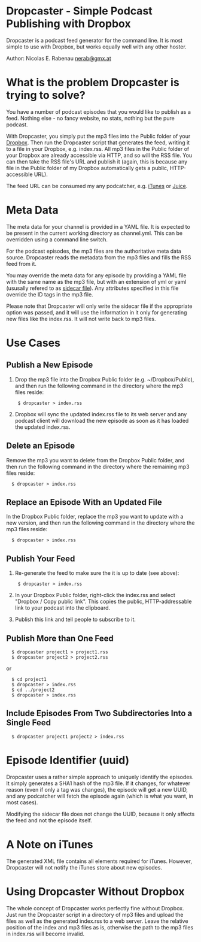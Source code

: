 Dropcaster - Simple Podcast Publishing with Dropbox
===================================================

Dropcaster is a podcast feed generator for the command line. It is most simple to use with Dropbox, but works equally well with any other hoster.

Author: Nicolas E. Rabenau <nerab@gmx.at>

What is the problem Dropcaster is trying to solve?
==================================================

You have a number of podcast episodes that you would like to publish as a feed. Nothing else - no fancy website, no stats, nothing but the pure podcast.

With Dropcaster, you simply put the mp3 files into the Public folder of your [Dropbox](http://www.dropbox.com/). Then run the Dropcaster script that generates the feed, writing it to a file in your Dropbox, e.g. index.rss. All mp3 files in the Public folder of your Dropbox are already accessible via HTTP, and so will the RSS file. You can then take the RSS file's URL and publish it (again, this is because any file in the Public folder of my Dropbox automatically gets a public, HTTP-accessible URL).

The feed URL can be consumed my any podcatcher, e.g. [iTunes](http://www.apple.com/itunes/) or [Juice](http://juicereceiver.sourceforge.net/).

Meta Data
=========

The meta data for your channel is provided in a YAML file. It is expected to be present in the current working directory as channel.yml. This can be overridden using a command line switch.

For the podcast episodes, the mp3 files are the authoritative meta data source. Dropcaster reads the metadata from the mp3 files and fills the RSS feed from it. 

You may override the meta data for any episode by providing a YAML file with the same name as the mp3 file, but with an extension of yml or yaml (ususally refered to as <a href="http://en.wikipedia.org/wiki/Sidecar_file">sidecar file</a>). Any attributes specified in this file override the ID tags in the mp3 file.

Please note that Dropcaster will only write the sidecar file if the appropriate option was passed, and it will use the information in it only for generating new files like the index.rss. It will not write back to mp3 files.

Use Cases
=========

Publish a New Episode
---------------------

1. Drop the mp3 file into the Dropbox Public folder (e.g. ~/Dropbox/Public), and then run the following command in the directory where the mp3 files reside:

        $ dropcaster > index.rss

1. Dropbox will sync the updated index.rss file to its web server and any podcast client will download the new episode as soon as it has loaded the updated index.rss.

Delete an Episode
-----------------

Remove the mp3 you want to delete from the Dropbox Public folder, and then run the following command in the directory where the remaining mp3 files reside:

	  $ dropcaster > index.rss

Replace an Episode With an Updated File
---------------------------------------

In the Dropbox Public folder, replace the mp3 you want to update with a new version, and then run the following command in the directory where the mp3 files reside:

	  $ dropcaster > index.rss

Publish Your Feed
-----------------

1. Re-generate the feed to make sure the it is up to date (see above):

        $ dropcaster > index.rss
	
1. In your Dropbox Public folder, right-click the index.rss and select "Dropbox / Copy public link". This copies the public, HTTP-addressable link to your podcast into the clipboard.
1. Publish this link and tell people to subscribe to it.

Publish More than One Feed
--------------------------

	  $ dropcaster project1 > project1.rss
	  $ dropcaster project2 > project2.rss

or

	  $ cd project1
	  $ dropcaster > index.rss
	  $ cd ../project2
	  $ dropcaster > index.rss

Include Episodes From Two Subdirectories Into a Single Feed
-----------------------------------------------------------

	  $ dropcaster project1 project2 > index.rss

Episode Identifier (uuid)
=========================

Dropcaster uses a rather simple approach to uniquely identify the episodes. It simply generates a SHA1 hash of the mp3 file. If it changes, for whatever reason (even if only a tag was changes), the episode will get a new UUID, and any podcatcher will fetch the episode again (which is what you want, in most cases).

Modifying the sidecar file does not change the UUID, because it only affects the feed and not the episode itself.

A Note on iTunes
================

The generated XML file contains all elements required for iTunes. However, Dropcaster will not notify the iTunes store about new episodes.

Using Dropcaster Without Dropbox
================================

The whole concept of Dropcaster works perfectly fine without Dropbox. Just run the Dropcaster script in a directory of mp3 files and upload the files as well as the generated index.rss to a web server. Leave the relative position of the index and mp3 files as is, otherwise the path to the mp3 files in index.rss will become invalid.
